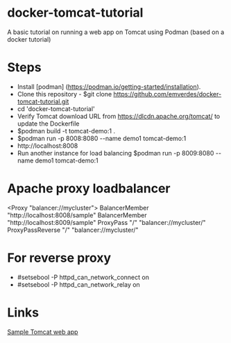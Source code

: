 # docker-tomcat-tutorial
A basic tutorial on running a web app on Tomcat using Podman (based on a docker tutorial)

# Steps
* Install [podman] (https://podman.io/getting-started/installation).
* Clone this repository - $git clone https://github.com/emverdes/docker-tomcat-tutorial.git
* cd 'docker-tomcat-tutorial'
* Verify Tomcat download URL from https://dlcdn.apache.org/tomcat/ to update the Dockerfile
* $podman build -t tomcat-demo:1 .
* $podman run -p 8008:8080 --name demo1 tomcat-demo:1
* http://localhost:8008
* Run another instance for load balancing $podman run -p 8009:8080 --name demo1 tomcat-demo:1

# Apache proxy loadbalancer
<Proxy "balancer://mycluster">
    BalancerMember "http://localhost:8008/sample"
    BalancerMember "http://localhost:8009/sample"
</Proxy>
ProxyPass        "/" "balancer://mycluster/"
ProxyPassReverse "/" "balancer://mycluster/"


# For reverse proxy
* #setsebool -P httpd_can_network_connect on
* #setsebool -P httpd_can_network_relay on


# Links
[Sample Tomcat web app](https://tomcat.apache.org/tomcat-8.0-doc/appdev/sample/)
